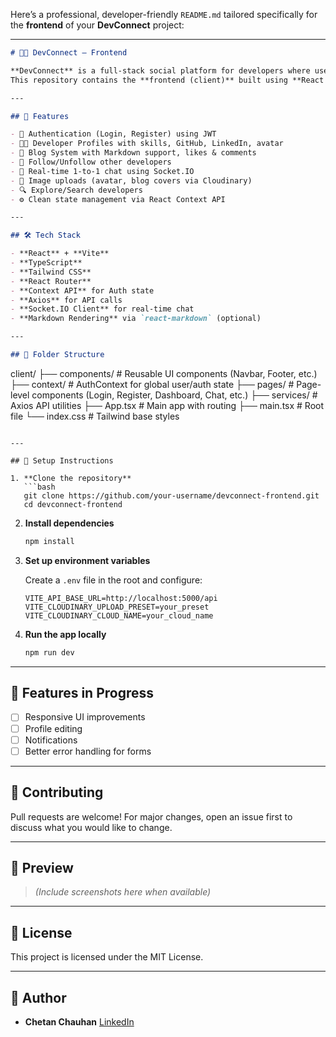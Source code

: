 Here’s a professional, developer-friendly `README.md` tailored specifically for the **frontend** of your **DevConnect** project:

---

```md
# 🧑‍💻 DevConnect — Frontend

**DevConnect** is a full-stack social platform for developers where users can create profiles, write blogs, follow others, and chat in real-time — all in one place.  
This repository contains the **frontend (client)** built using **React + TypeScript + Tailwind CSS**.

---

## 🚀 Features

- 🔐 Authentication (Login, Register) using JWT
- 🧑‍🎓 Developer Profiles with skills, GitHub, LinkedIn, avatar
- 📝 Blog System with Markdown support, likes & comments
- 🤝 Follow/Unfollow other developers
- 💬 Real-time 1-to-1 chat using Socket.IO
- 📸 Image uploads (avatar, blog covers via Cloudinary)
- 🔍 Explore/Search developers
- ⚙️ Clean state management via React Context API

---

## 🛠️ Tech Stack

- **React** + **Vite**
- **TypeScript**
- **Tailwind CSS**
- **React Router**
- **Context API** for Auth state
- **Axios** for API calls
- **Socket.IO Client** for real-time chat
- **Markdown Rendering** via `react-markdown` (optional)

---

## 📁 Folder Structure

```

client/
├── components/       # Reusable UI components (Navbar, Footer, etc.)
├── context/          # AuthContext for global user/auth state
├── pages/            # Page-level components (Login, Register, Dashboard, Chat, etc.)
├── services/         # Axios API utilities
├── App.tsx           # Main app with routing
├── main.tsx          # Root file
└── index.css         # Tailwind base styles

````

---

## 🔧 Setup Instructions

1. **Clone the repository**
   ```bash
   git clone https://github.com/your-username/devconnect-frontend.git
   cd devconnect-frontend
````

2. **Install dependencies**

   ```bash
   npm install
   ```

3. **Set up environment variables**

   Create a `.env` file in the root and configure:

   ```env
   VITE_API_BASE_URL=http://localhost:5000/api
   VITE_CLOUDINARY_UPLOAD_PRESET=your_preset
   VITE_CLOUDINARY_CLOUD_NAME=your_cloud_name
   ```

4. **Run the app locally**

   ```bash
   npm run dev
   ```

---

## 🧪 Features in Progress

* [ ] Responsive UI improvements
* [ ] Profile editing
* [ ] Notifications
* [ ] Better error handling for forms

---

## 🤝 Contributing

Pull requests are welcome! For major changes, open an issue first to discuss what you would like to change.

---

## 📸 Preview

> *(Include screenshots here when available)*

---

## 📄 License

This project is licensed under the MIT License.

---

## 🧠 Author

* **Chetan Chauhan**
  [LinkedIn](https://www.linkedin.com/in/chetan71)


